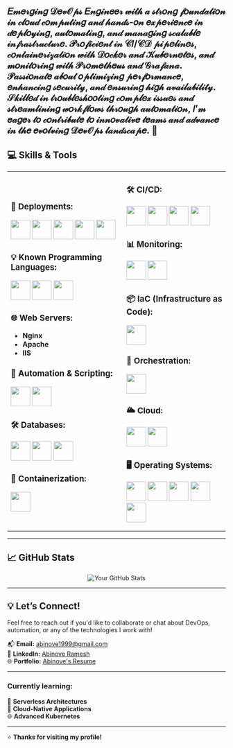 𝐸𝓂𝑒𝓇𝑔𝒾𝓃𝑔 𝒟𝑒𝓋𝒪𝓅𝓈 𝐸𝓃𝑔𝒾𝓃𝑒𝑒𝓇 𝓌𝒾𝓉𝒽 𝒶 𝓈𝓉𝓇𝑜𝓃𝑔 𝒻𝑜𝓊𝓃𝒹𝒶𝓉𝒾𝑜𝓃 𝒾𝓃 𝒸𝓁𝑜𝓊𝒹 𝒸𝑜𝓂𝓅𝓊𝓉𝒾𝓃𝑔 𝒶𝓃𝒹 𝒽𝒶𝓃𝒹𝓈-𝑜𝓃 𝑒𝓍𝓅𝑒𝓇𝒾𝑒𝓃𝒸𝑒 𝒾𝓃 𝒹𝑒𝓅𝓁𝑜𝓎𝒾𝓃𝑔, 𝒶𝓊𝓉𝑜𝓂𝒶𝓉𝒾𝓃𝑔, 𝒶𝓃𝒹 𝓂𝒶𝓃𝒶𝑔𝒾𝓃𝑔 𝓈𝒸𝒶𝓁𝒶𝒷𝓁𝑒 𝒾𝓃𝒻𝓇𝒶𝓈𝓉𝓇𝓊𝒸𝓉𝓊𝓇𝑒. 𝒫𝓇𝑜𝒻𝒾𝒸𝒾𝑒𝓃𝓉 𝒾𝓃 𝒞𝐼/𝒞𝒟 𝓅𝒾𝓅𝑒𝓁𝒾𝓃𝑒𝓈, 𝒸𝑜𝓃𝓉𝒶𝒾𝓃𝑒𝓇𝒾𝓏𝒶𝓉𝒾𝑜𝓃 𝓌𝒾𝓉𝒽 𝒟𝑜𝒸𝓀𝑒𝓇 𝒶𝓃𝒹 𝒦𝓊𝒷𝑒𝓇𝓃𝑒𝓉𝑒𝓈, 𝒶𝓃𝒹 𝓂𝑜𝓃𝒾𝓉𝑜𝓇𝒾𝓃𝑔 𝓌𝒾𝓉𝒽 𝒫𝓇𝑜𝓂𝑒𝓉𝒽𝑒𝓊𝓈 𝒶𝓃𝒹 𝒢𝓇𝒶𝒻𝒶𝓃𝒶. 𝒫𝒶𝓈𝓈𝒾𝑜𝓃𝒶𝓉𝑒 𝒶𝒷𝑜𝓊𝓉 𝑜𝓅𝓉𝒾𝓂𝒾𝓏𝒾𝓃𝑔 𝓅𝑒𝓇𝒻𝑜𝓇𝓂𝒶𝓃𝒸𝑒, 𝑒𝓃𝒽𝒶𝓃𝒸𝒾𝓃𝑔 𝓈𝑒𝒸𝓊𝓇𝒾𝓉𝓎, 𝒶𝓃𝒹 𝑒𝓃𝓈𝓊𝓇𝒾𝓃𝑔 𝒽𝒾𝑔𝒽 𝒶𝓋𝒶𝒾𝓁𝒶𝒷𝒾𝓁𝒾𝓉𝓎. 𝒮𝓀𝒾𝓁𝓁𝑒𝒹 𝒾𝓃 𝓉𝓇𝑜𝓊𝒷𝓁𝑒𝓈𝒽𝑜𝑜𝓉𝒾𝓃𝑔 𝒸𝑜𝓂𝓅𝓁𝑒𝓍 𝒾𝓈𝓈𝓊𝑒𝓈 𝒶𝓃𝒹 𝓈𝓉𝓇𝑒𝒶𝓂𝓁𝒾𝓃𝒾𝓃𝑔 𝓌𝑜𝓇𝓀𝒻𝓁𝑜𝓌𝓈 𝓉𝒽𝓇𝑜𝓊𝑔𝒽 𝒶𝓊𝓉𝑜𝓂𝒶𝓉𝒾𝑜𝓃, 𝐼’𝓂 𝑒𝒶𝑔𝑒𝓇 𝓉𝑜 𝒸𝑜𝓃𝓉𝓇𝒾𝒷𝓊𝓉𝑒 𝓉𝑜 𝒾𝓃𝓃𝑜𝓋𝒶𝓉𝒾𝓋𝑒 𝓉𝑒𝒶𝓂𝓈 𝒶𝓃𝒹 𝒶𝒹𝓋𝒶𝓃𝒸𝑒 𝒾𝓃 𝓉𝒽𝑒 𝑒𝓋𝑜𝓁𝓋𝒾𝓃𝑔 𝒟𝑒𝓋𝒪𝓅𝓈 𝓁𝒶𝓃𝒹𝓈𝒸𝒶𝓅𝑒. 🚀
---

## 💻 Skills & Tools

<div align="center">

<table>
<tr>
<td>

### 🚀 **Deployments:**
<img src="https://github.com/marwin1991/profile-technology-icons/assets/25181517/afcf1c98-544e-41fb-bf44-edba5e62809a" width="45"> <img src="https://user-images.githubusercontent.com/25181517/183570228-6a040b9f-3ddf-47a2-a201-743121dac664.png" width="45"> <img src="https://user-images.githubusercontent.com/25181517/183423507-c056a6f9-1ba8-4312-a350-19bcbc5a8697.png" width="45"> <img src="https://user-images.githubusercontent.com/25181517/117201156-9a724800-adec-11eb-9a9d-3cd0f67da4bc.png" width="45"> <img src="https://user-images.githubusercontent.com/25181517/183568594-85e280a7-0d7e-4d1a-9028-c8c2209e073c.png" width="45">

### 💡 **Known Programming Languages:**
<img src="https://user-images.githubusercontent.com/25181517/183570228-6a040b9f-3ddf-47a2-a201-743121dac664.png" width="45"> <img src="https://github.com/marwin1991/profile-technology-icons/assets/25181517/afcf1c98-544e-41fb-bf44-edba5e62809a" width="45"> <img src="https://user-images.githubusercontent.com/25181517/117201156-9a724800-adec-11eb-9a9d-3cd0f67da4bc.png" width="45">

### 🌐 **Web Servers:**
- **Nginx**
- **Apache**
- **IIS**

### 🔧 **Automation & Scripting:**
<img src="https://user-images.githubusercontent.com/25181517/192158606-7c2ef6bd-6e04-47cf-b5bc-da2797cb5bda.png" width="45"> <img src="https://user-images.githubusercontent.com/25181517/183423507-c056a6f9-1ba8-4312-a350-19bcbc5a8697.png" width="45">

### 🛠 **Databases:**
<img src="https://user-images.githubusercontent.com/25181517/183896128-ec99105a-ec1a-4d85-b08b-1aa1620b2046.png" width="45"> <img src="https://user-images.githubusercontent.com/25181517/182884177-d48a8579-2cd0-447a-b9a6-ffc7cb02560e.png" width="45"> <img src="https://user-images.githubusercontent.com/25181517/117208740-bfb78400-adf5-11eb-97bb-09072b6bedfc.png" width="45">

### 🐳 **Containerization:**
<img src="https://user-images.githubusercontent.com/25181517/117207330-263ba280-adf4-11eb-9b97-0ac5b40bc3be.png" width="45">

</td>
<td>

### 🛠 **CI/CD:**
<img src="https://user-images.githubusercontent.com/25181517/179090274-733373ef-3b59-4f28-9ecb-244bea700932.png" width="45"> <img src="https://user-images.githubusercontent.com/25181517/192108376-c675d39b-90f6-4073-bde6-5a9291644657.png" width="45"> <img src="https://user-images.githubusercontent.com/25181517/192108375-268c35e6-ab26-44b2-88bf-e3121a4e5083.png" width="45"> <img src="https://user-images.githubusercontent.com/25181517/192108374-8da61ba1-99ec-41d7-80b8-fb2f7c0a4948.png" width="45">

### 📊 **Monitoring:**
<img src="https://user-images.githubusercontent.com/25181517/182534075-4962068b-4407-46c2-ac67-ddcb86af30cc.png" width="45"> <img src="https://user-images.githubusercontent.com/25181517/182534182-c510199a-7a4d-4084-96e3-e3db2251bbce.png" width="45">

### 📦 **IaC (Infrastructure as Code):**
<img src="https://user-images.githubusercontent.com/25181517/183345121-36788a6e-5462-424a-be67-af1ebeda79a2.png" width="45">

### 🤖 **Orchestration:**
<img src="https://user-images.githubusercontent.com/25181517/182534006-037f08b5-8e7b-4e5f-96b6-5d2a5558fa85.png" width="45">

### 🌥 **Cloud:**
<img src="https://user-images.githubusercontent.com/25181517/183896132-54262f2e-6d98-41e3-8888-e40ab5a17326.png" width="45"> <img src="https://m.do.co/c/3bc2250b7076" width="45">

### 🖥 **Operating Systems:**
<img src="https://user-images.githubusercontent.com/25181517/186884153-99edc188-e4aa-4c84-91b0-e2df260ebc33.png" width="45"> <img src="https://github.com/marwin1991/profile-technology-icons/assets/76662862/2481dc48-be6b-4ebb-9e8c-3b957efe69fa" width="45"> <img src="https://github.com/user-attachments/assets/4cf282d2-b46f-43b7-aab6-19604cc5a683" width="45"> <img src="https://user-images.githubusercontent.com/25181517/186884150-05e9ff6d-340e-4802-9533-2c3f02363ee3.png" width="45"> <img src="https://user-images.githubusercontent.com/25181517/186884152-ae609cca-8cf1-4175-8d60-1ce1fa078ca2.png" width="45">

</td>
</tr>
</table>
</div>

---

## 📈 GitHub Stats

<div align="center">

![Your GitHub Stats](https://github-readme-stats.vercel.app/api?username=abinoveramesh20&show_icons=true&theme=radical)
  
</div>

---

## 💡 **Let’s Connect!**

Feel free to reach out if you'd like to collaborate or chat about DevOps, automation, or any of the technologies I work with!  

📬 **Email:** [abinove1999@gmail.com](mailto:abinove1999@gmail.com)  
🔗 **LinkedIn:** [Abinove Ramesh](https://www.linkedin.com/in/abinove-ramesh-0261321b3/)  
🌐 **Portfolio:** [Abinove's Resume](https://abinoveramesh2000.wixsite.com/abinoveresume)

---

### **Currently learning:**
🔄 **Serverless Architectures**  
🚀 **Cloud-Native Applications**  
🌐 **Advanced Kubernetes**

---

⭐ **Thanks for visiting my profile!**
